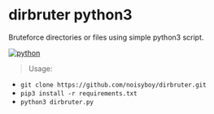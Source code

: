 # dirbruter python3
Bruteforce directories or files using simple python3 script.

[![python](https://img.shields.io/badge/code-python-informational?style=flat&logo=python&logoColor=yellow&color=black)](dirbruter.py)


> Usage: 
* `git clone https://github.com/noisyboy/dirbruter.git`
* `pip3 install -r requirements.txt`
* `python3 dirbruter.py`

